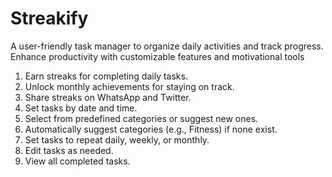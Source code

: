 # Streakify
A user-friendly task manager to organize daily activities and track progress. Enhance productivity with customizable features and motivational tools
1. Earn streaks for completing daily tasks.
2. Unlock monthly achievements for staying on track.
3. Share streaks on WhatsApp and Twitter.
4. Set tasks by date and time.
5. Select from predefined categories or suggest new ones.
6. Automatically suggest categories (e.g., Fitness) if none exist.
7. Set tasks to repeat daily, weekly, or monthly.
8. Edit tasks as needed.
9. View all completed tasks.
